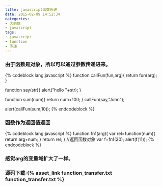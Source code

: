 ```yaml
---
title: javascript函数传递
date: 2015-02-09 14:52:34
categories:
- 大前端
- javascript
tags:
- javascript
- function
- 传递
---
```

### 由于函数是对象，所以可以通过参数传递进来。
{% codeblock lang:javascript %}
function callFun(fun,arg){
	return fun(arg);
}

function say(str){
	alert("hello "+str);
}

function sum(num){
	return num+100;
}
callFun(say,"John");

alert(callFun(sum,10));
{% endcodeblock %}
<!-- more -->
### 函数作为返回值返回
{% codeblock lang:javascript %}
function fn1(arg){
	var rel=function(num){
		return arg+num;
	}
	return rel;
}
//返回函数对象
var f=fn1(20);
alert(f(11));
{% endcodeblock %}
### 感觉arg的变量域扩大了一样。
### 源码下载:{% asset_link function_transfer.txt function_transfer.txt %}

